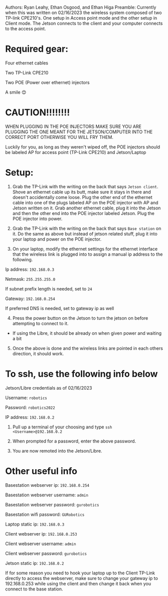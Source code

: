 Authors: Ryan Leahy, Ethan Osgood, and Ethan Higa
Preamble: Currently when this was written on 02/16/2023 the wireless system composed of two TP-link CPE210's. One setup in Access point mode and the other setup in Client mode. The Jetson connects to the client and your computer connects to the access point. 

# Required gear: 

Four ethernet cables 

Two TP-Link CPE210 

Two POE (Power over ethernet) injectors 

A smile 😊 

# CAUTION!!!!!!!! 

WHEN PLUGGING IN THE POE INJECTORS MAKE SURE YOU ARE PLUGGING THE ONE MEANT FOR THE JETSON/COMPUTER INTO THE CORRECT PORT OTHERWISE YOU WILL FRY THEM. 

Luckily for you, as long as they weren't wiped off, the POE injectors should be labeled AP for access point (TP-Link CPE210) and Jetson/Laptop 

 

# Setup: 

1. Grab the TP-Link with the writing on the back that says `Jetson client`. Shove an ethernet cable up its butt, make sure it stays in there and doesn't accidentally come loose. Plug the other end of the ethernet cable into one of the plugs labeled AP on the POE injector with AP and Jetson written on it. Grab another ethernet cable, plug it into the Jetson and then the other end into the POE injector labeled Jetson. Plug the POE injector into power. 

2. Grab the TP-Link with the writing on the back that says `Base station` on it. Do the same as above but instead of jetson related stuff, plug it into your laptop and power on the POE injector. 

3. On your laptop, modify the ethernet settings for the ethernet interface that the wireless link is plugged into to assign a manual ip address to the following. 

  Ip address: `192.168.0.3` 

  Netmask: `255.255.255.0` 

  If subnet prefix length is needed, set to `24` 

  Gateway: `192.168.0.254`  

  If preferred DNS is needed, set to gateway ip as well 

4. Press the power button on the Jetson to turn the jetson on before attempting to connect to it. 
 - If using the Libre, it should be already on when given power and waiting a bit

5. Once the above is done and the wireless links are pointed in each others direction, it should work. 

# To ssh, use the following info below 

Jetson/Libre credentials as of 02/16/2023 

Username: `robotics` 

Password: `robotics2022` 

IP address: `192.168.0.2` 


1. Pull up a terminal of your choosing and type `ssh <Username>@192.168.0.2` 

2. When prompted for a password, enter the above password. 

3. You are now remoted into the Jetson/Libre. 

# Other useful info 

Basestation webserver ip: `192.168.0.254`

Basestation webserver username: `admin` 

Basestation webserver  password: `gurobotics` 

Basestation wifi password: `GURobotics` 

Laptop static ip: `192.168.0.3` 

 

Client webserver ip: `192.168.0.253` 

Client webserver username: `admin` 

Client webserver  password: `gurobotics` 

Jetson static ip: `192.168.0.2` 

 

If for some reason you need to hook your laptop up to the Client TP-Link directly to access the webserver, make sure to change your gateway ip to 192.168.0.253 while using the client and then change it back when you connect to the base station. 

 
